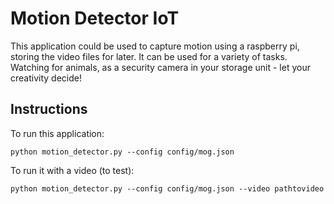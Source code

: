 # Motion Detector IoT

This application could be used to capture motion using a raspberry pi, storing the video files for later. It can be used for a variety of tasks. Watching for animals, as a security camera in your storage unit - let your creativity decide!

## Instructions

To run this application:

```
python motion_detector.py --config config/mog.json
```

To run it with a video (to test):

```
python motion_detector.py --config config/mog.json --video pathtovideo
```

